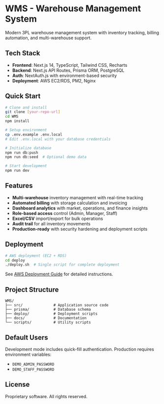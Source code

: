 # WMS - Warehouse Management System

Modern 3PL warehouse management system with inventory tracking, billing automation, and multi-warehouse support.

## Tech Stack

- **Frontend**: Next.js 14, TypeScript, Tailwind CSS, Recharts
- **Backend**: Next.js API Routes, Prisma ORM, PostgreSQL  
- **Auth**: NextAuth.js with environment-based security
- **Deployment**: AWS EC2/RDS, PM2, Nginx

## Quick Start

```bash
# Clone and install
git clone [your-repo-url]
cd WMS
npm install

# Setup environment
cp .env.example .env.local
# Edit .env.local with your database credentials

# Initialize database
npm run db:push
npm run db:seed  # Optional demo data

# Start development
npm run dev
```

## Features

- **Multi-warehouse** inventory management with real-time tracking
- **Automated billing** with storage calculation and invoicing
- **Dashboard analytics** with market, operations, and finance insights
- **Role-based access** control (Admin, Manager, Staff)
- **Excel/CSV** import/export for bulk operations
- **Audit trail** for all inventory movements
- **Production-ready** with security hardening and deployment scripts

## Deployment

```bash
# AWS deployment (EC2 + RDS)
cd deploy
./deploy.sh  # Single script for complete deployment
```

See [AWS Deployment Guide](./docs/AWS_FREE_TIER_DEPLOYMENT.md) for detailed instructions.

## Project Structure

```
WMS/
├── src/              # Application source code
├── prisma/           # Database schema
├── deploy/           # Deployment scripts
├── docs/             # Documentation
└── scripts/          # Utility scripts
```

## Default Users

Development mode includes quick-fill authentication. Production requires environment variables:
- `DEMO_ADMIN_PASSWORD` 
- `DEMO_STAFF_PASSWORD`

## License

Proprietary software. All rights reserved.